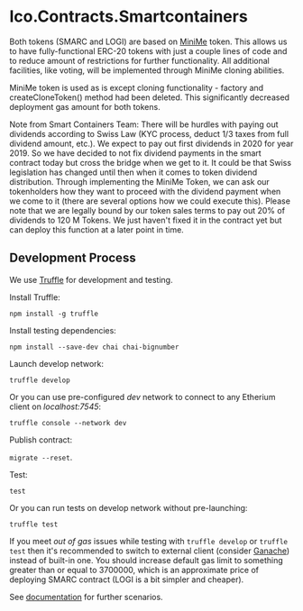# Ico.Contracts.Smartcontainers

Both tokens (SMARC and LOGI) are based on [MiniMe](https://github.com/Giveth/minime) token.
This allows us to have fully-functional ERC-20 tokens with just a couple lines of code and to reduce amount of restrictions for further functionality.
All additional facilities, like voting, will be implemented through MiniMe cloning abilities.

MiniMe token is used as is except cloning functionality - factory and createCloneToken() method had been deleted.
This significantly decreased deployment gas amount for both tokens.

Note from Smart Containers Team:
There will be hurdles with paying out dividends according to Swiss Law (KYC process, deduct 1/3 taxes from full dividend amount, etc.). We expect to pay out first dividends in 2020 for year 2019. So we have decided to not fix dividend payments in the smart contract today but cross the bridge when we get to it. It could be that Swiss legislation has changed until then when it comes to token dividend distribution. Through implementing the MiniMe Token, we can ask our tokenholders how they want to proceed with the dividend payment when we come to it (there are several options how we could execute this). 
Please note that we are legally bound by our token sales terms to pay out 20% of dividends to 120 M Tokens. We just haven't fixed it in the contract yet but can deploy this function at a later point in time.

## Development Process

We use [Truffle](http://truffleframework.com/docs/) for development and testing.

Install Truffle:

```npm install -g truffle```

Install testing dependencies:

```npm install --save-dev chai chai-bignumber```

Launch develop network:

```truffle develop```

Or you can use pre-configured *dev* network to connect to any Etherium client on *localhost:7545*: 

```truffle console --network dev```

Publish contract:

```migrate --reset```.

Test:

```test```

Or you can run tests on develop network without pre-launching:

```truffle test```

If you meet *out of gas* issues while testing with ```truffle develop``` or ```truffle test``` then it's recommended
to switch to external client (consider [Ganache](truffleframework.com/ganache/)) instead of built-in one. You should
increase default gas limit to something greater than or equal to 3700000, which is an approximate price of deploying
SMARC contract (LOGI is a bit simpler and cheaper).

See [documentation](http://truffleframework.com/docs/) for further scenarios.
